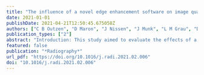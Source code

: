 ```yaml
---
title: "The influence of a novel edge enhancement software on image quality of DR hand images of patients with rheumatoid arthritis"
date: 2021-01-01
publishDate: 2021-04-21T12:50:45.675058Z
authors: ["C B Outzen", "D Maron", "J Nissen", "J Munk", "L M Grau", "D Juhl", "H Precht"]
publication_types: ["2"]
abstract: "Introduction: This study aimed to evaluate the effects of a newly developed Advanced Edge Enhancement software (AEE) (Canon Europe, Amsterdam, NL) on image quality (IQ) of Digital Radiography (DR) hand images focusing on rheumatoid arthritis (RA). Methods and materials: Fifty posterior-anterior hand images with or suspected for RA were collected. For each of the 50 images, six copies were made with each their AEE algorithm settings. A total of 330 images (30 images iterated) were evaluated using relative Visual Grading Analysis (VGA) by three observers and combined into a VGA Score (VGAS). Second, 50 images of a technical Contrast Detail Radiography Phantom (CDRAD) was produced with three different AEE software settings, each at level 1,5 and without the AEE software yielding 350 CDRAD images. All images was analysed by the CDRAD Analyser and included for an objective analysis of the AEE software. Results: The VGA study showed a significant difference in image quality between a standard image and images with AEE software applied. The average VGA score of the AEE software was better than the standard images (interval between 0.2 and 0.9). The AEE algorithms at level 5 scored significantly lower for noise but significantly higher for spatial resolution, sharpness and contrast in the VGA. The CDRAD images showed that all AEE algorithms had a statistically significant improvement for level 1 and deterioration for level 5 compared to the standard image. Conclusion: Overall the AEE algorithm: small structure level 1 showed an improvement of all IQ criteria in the VGA and a better technical IQ. Implications for practice: The AEE software ought to be considered as a useful addition to the current software, possibly enabling visualisation of structures currently visible."
featured: false
publication: "*Radiography*"
url_pdf: "https://doi.org/10.1016/j.radi.2021.02.006"
doi: "10.1016/j.radi.2021.02.006"
---
```



